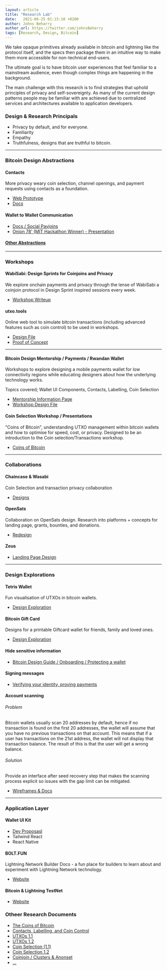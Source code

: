 ```yaml
---
layout: article
title: "Research Lab"
date:   2021-06-25 01:15:10 +0200
author: Johns Beharry
author_url: https://twitter.com/johnsBeharry
tags: [Research, Design, Bitcoin]
---
```


We take opaque primitives already available in bitcoin and lightning like the protocol itself, and the specs then package them in an intuitive way to make them more accessible for non-technical end-users.

The ultimate goal is to have bitcoin user experiences that feel familiar to a mainstream audience, even though complex things are happening in the background. 

The main challenge with this research is to find strategies that uphold principles of privacy and self-sovereignty. As many of the current design patterns people may be familiar with are achieved due to centralized services and architectures available to application developers.

### Design & Research Principals
- Privacy by default, and for everyone.
- Familiarity
- Empathy
- Truthfulness, designs that are truthful to bitcoin.

---

### Bitcoin Design Abstractions
#### Contacts
More privacy weary coin selection, channel openings, and payment requests using contacts as a foundation.

- [Web Prototype](https://bitcoin-contacts.netlify.app)
- [Docs](https://hackmd.io/@peakshift/B1wKSgqiO/edit)

#### Wallet to Wallet Communication
- [Docs / Social Payjoins](https://hackmd.io/@BitcoinDesign/SJHBGFkru)
- [Onion 78' (MIT Hackathon Winner) - Presentation](https://docs.google.com/presentation/u/1/d/1RWXk9A7V519o5C2rNhvrHW63b7Iz_Y7oVtujYxDTicI/edit#slide=id.gce634cc104_0_70)

#### [Other Abstractions](https://docs.google.com/presentation/d/1qIhzGTTFxwRZlvu33Fuwkv70YtJoj-tMHNmS_dt1n6M/edit?usp=sharing)

---

### Workshops
#### WabiSabi: Design Sprints for Coinjoins and Privacy
We explore onchain payments and privacy through the lense of WabiSabi a coinjoin protocol in Design Sprint inspired sessions every week.

- [Workshop Writeup](https://github.com/peakshift/bitcoin-ux/blob/master/coinjoins/design-sprints.md)

#### utxo.tools

Online web tool to simulate bitcoin transactions (including advanced features such as coin control) to be used in workshops.

- [Design File](https://www.figma.com/file/k50JDqDG5qG73NI3ELcscA/UTXO.tools)
- [Proof of Concept](https://utxo.tools)

---

#### Bitcoin Design Mentorship / Payments / Rwandan Wallet
Workshops to explore designing a mobile payments wallet for low connectivity regions while educating designers about how the underlying technology works.

Topics covered; Wallet UI Components, Contacts, Labelling, Coin Selection

- [Mentorship Information Page](https://hackmd.io/@BitcoinDesign/ByxhqPccP)
- [Workshop Design File](https://www.figma.com/file/0pgxMzs3IriAp73BTJFjgk/Case-Study-Rwandan-BTC-Wallet)

#### Coin Selection Workshop / Presentations

"Coins of Bitcoin", understanding UTXO management within bitcoin wallets and how to optimise for speed, cost, or privacy. Designed to be an introduction to the Coin selection/Transactions workshop.

- [Coins of Bitcoin](https://www.figma.com/file/XUJH1IENYxgzDC1ob8EW08/Coins-of-Bitcoin)

---

### Collaborations
#### Chaincase & Wasabi

Coin Selection and transaction privacy collaboration

- [Designs](https://www.figma.com/file/AFbCsLMlw3ZzkpHsiIIy2h/Chaincase)

#### OpenSats

Collaboration on OpenSats design. Research into platforms + concepts for landing page, grants, bounties, and donations.

- [Redesign](https://www.figma.com/file/r7iu1Ph8qz5zGmtcbz4LlQ/_OpenSats)

#### Zeus
- [Landing Page Design](https://www.figma.com/file/TqAM4LvuqvY7FBzFoaezJC/Zeus?node-id=702%3A0)

---

### Design Explorations
#### Tetris Wallet

Fun visualisation of UTXOs in bitcoin wallets.

- [Design Exploration](https://www.figma.com/file/fxB3JDnJxKIHR0moSJt5uu/Tetris-Wallet)

#### Bitcoin Gift Card

Designs for a printable Giftcard wallet for friends, family and loved ones.

- [Design Exploration](https://www.figma.com/file/fvXksk0Ipc7O2dO2YAOd4Z/Gift-of-Bitcoin)

#### Hide sensitive information
- [Bitcoin Design Guide / Onboarding / Protecting a wallet](https://bitcoin.design/guide/onboarding/protecting-a-wallet/#hiding-sensitive-information)

#### Signing messages
- [Verifying your identity, proving payments](https://github.com/Tiana01/bitcoin-ux/blob/3a28c5c860cc8ff5480be3fe778355d07f21709a/security/Wallet%20Security.md#signing-messages---verifying-your-identity-proving-ownership-of-fund)

#### Account scanning
###### Problem
Bitcoin wallets usually scan 20 addresses by default, hence if no transaction is found on the first 20 addresses, the wallet will assume that you have no previous transactions on that account. This means that if a user has transactions on the 21st address, the wallet will not display that transaction balance. The result of this is that the user will get a wrong balance.

###### Solution
Provide an interface after seed recovery step that makes the scanning process explicit so issues with the gap limit can be mitigated.

- [Wireframes & Docs](https://github.com/peakshift/bitcoin-ux/blob/master/payments/account-scanning.md)

---

### Application Layer

#### Wallet UI Kit
- [Dev Proposasl](https://hackmd.io/@BitcoinDesign/HJNK8edO_/edit)
- Tailwind React
- React Native

#### BOLT.FUN
Lightning Network Builder Docs - a fun place for builders to learn about and experiment with Lightning Network technology.

- [Website](https://bolt.fun)

#### Bitcoin & Lightning TestNet
- [Website](https://bolt.fun/testnet/)


### Otheer Research Documents

- [The Coins of Bitcoin](https://hackmd.io/ut_mjAvzQUWfeJ6YGXELWQ)
- [Contacts, Labelling, and Coin Control](https://hackmd.io/mrnylJgTQUyY0JghKQV0jQ)
- [UTXOs 1.1](https://hackmd.io/apD3laG_QKuRsWpU4t86mg)
- [UTXOs 1.2](https://hackmd.io/GpUSX0IMQly9b4-oDpVK6Q)
- [Coin Selection (1.1)](https://https://hackmd.io/7dsU1rg4SYCnvC3_uRHH9A)
- [Coin Selection 1.2](https://hackmd.io/dFStxMqdQe2ufIIwfGTz6A)
- [Coinjoin / Clusters & Anonset](https://hackmd.io/@BitcoinDesign/HJNK8edO_/edit)
- [...](https://hackmd.io/@BitcoinDesign/rym2ehCSd)